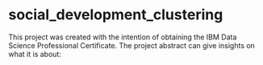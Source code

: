 # social_development_clustering
This project was created with the intention of obtaining the IBM Data Science Professional Certificate. The project abstract can give insights on what it is about:
